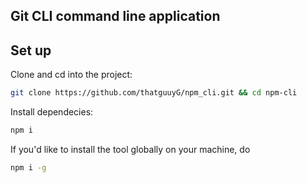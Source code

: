 ## Git CLI command line application



## Set up

Clone and cd into the project:

```bash
git clone https://github.com/thatguuyG/npm_cli.git && cd npm-cli

```

Install dependecies:

```bash
npm i
```

If you'd like to install the tool globally on your machine, do

```bash
npm i -g
```

